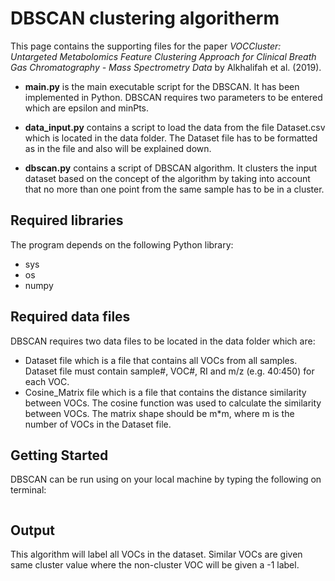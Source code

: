 # DBSCAN clustering algoritherm

This page contains the supporting files for the paper *VOCCluster: Untargeted Metabolomics Feature Clustering Approach for Clinical Breath Gas Chromatography - Mass Spectrometry Data* by Alkhalifah et al. (2019).

- **main.py**  is the main executable script for the DBSCAN. It has been implemented in Python. DBSCAN requires two parameters to be entered which are epsilon and minPts.


- **data_input.py** contains a script to load the data from the file Dataset.csv which is located in the data folder. The Dataset file has to be formatted as in the file and also will be explained down.

- **dbscan.py** contains a script of DBSCAN algorithm. It clusters the input dataset based on the concept of the algorithm by taking into account that no more than one point from the same sample has to be in a cluster.


## Required libraries

The program depends on the following Python library:
* sys
* os
* numpy

## Required data files

DBSCAN requires two data files to be located in the data folder which are:
*   Dataset file which is a file that contains all VOCs from all samples. Dataset file must contain sample#, VOC#, RI and m/z (e.g. 40:450) for each VOC.
*   Cosine_Matrix file which is a file that contains the distance similarity between VOCs. The cosine function was used to calculate the similarity between VOCs. The matrix shape should be m*m, where m is the number of VOCs in the Dataset file.

## Getting Started

DBSCAN can be run using  on your local machine by typing the following on terminal:
```python main.py epsilon minPts   *\\ where epsilon and minPts are the preferred values.
```
## Output

This algorithm will label all VOCs in the dataset. Similar VOCs are given same cluster value where the non-cluster VOC will be given a -1 label.


